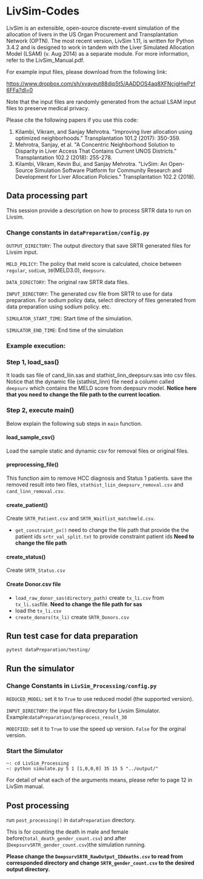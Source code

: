 # LivSim-Codes
LivSim is an extensible, open-source discrete-event simulation of the allocation of livers in the US Organ Procurement and Transplantation Network (OPTN).  The most recent version, LivSim 1.11, is written for Python 3.4.2 and  is designed to work in tandem with the Liver Simulated Allocation Model (LSAM) (v. Aug 2014) as a separate module. For more information, refer to the LivSim_Manual.pdf.

For example input files, please download from the following link:

https://www.dropbox.com/sh/xyayeut88dip5t5/AADDOS4aq8XFNcjgHwPzf6FFa?dl=0

Note that the input files are randomly generated from the actual LSAM input files to preserve medical privacy. 

Please cite the following papers if you use this code:
1. Kilambi, Vikram, and Sanjay Mehrotra. "Improving liver allocation using optimized neighborhoods." Transplantation 101.2 (2017): 350-359.
2. Mehrotra, Sanjay, et al. "A Concentric Neighborhood Solution to Disparity in Liver Access That Contains Current UNOS Districts." Transplantation 102.2 (2018): 255-278.
3. Kilambi, Vikram, Kevin Bui, and Sanjay Mehrotra. "LivSim: An Open-Source Simulation Software Platform for Community Research and Development for Liver Allocation Policies." Transplantation 102.2 (2018).

## Data processing part
This session provide a description on how to process SRTR data to run on Livsim.

### Change constants in `dataPreparation/config.py`
`OUTPUT_DIRECTORY`: The output directory that save SRTR generated files for Livsim input.

`MELD_POLICY`: The policy that meld score is calculated, choice between `regular`, `sodium`, `30`(MELD3.0), `deepsurv`.

`DATA_DIRECTORY`: The original raw SRTR data files.  

`INPUT_DIRECTORY`: The generated csv file from SRTR to use for data preparation. For sodium policy data, select directory of files generated from data preparation using sodium policy. etc.  

`SIMULATOR_START_TIME`: Start time of the simulation.

`SIMULATOR_END_TIME`: End time of the simulation
### Example execution:


### Step 1, load_sas()
It loads sas file of cand_liin.sas and stathist_linn_deepsurv.sas into csv files. Notice that the dynamic file (stathist_linn) file need a column called `deepsurv` which contains the MELD score from deepsurv model.
**Notice here that you need to change the file path to the current location**.

### Step 2, execute main()
Below explain the following sub steps in `main` function.
#### load_sample_csv()
Load the sample static and dynamic csv for removal files or original files. 
#### preprocessing_file()
This function aim to remove HCC diagnosis and Status 1 patients. save the removed result into two files, `stathist_liin_deepsurv_removal.csv` and `cand_linn_removal.csv`.
#### create_patient()
Create `SRTR_Patient.csv` and `SRTR_Waitlist_matchmeld.csv`. 
- `get_constraint_px()` need to change the file path that provide the the patient ids `srtr_val_split.txt` to provide constraint patient ids
**Need to change the file path**
#### create_status()
Create `SRTR_Status.csv`
#### Create Donor.csv file
- `load_raw_donor_sas(directory_path)` create `tx_li.csv` from `tx_li.sas`file. **Need to change the file path for sas**
-  load the `tx_li.csv`
- `create_donors(tx_li)` create `SRTR_Donors.csv`

## Run test case for data preparation
```angular2html
pytest dataPreparation/testing/
```

## Run the simulator
### Change Constants in `LivSim_Processing/config.py`
`REDUCED_MODEL`: set it to `True` to use reduced model (the supported version).

`INPUT_DIRECTORY`: the input files directory for Livsim Simulator. Example:`dataPreparation/preprocess_result_30`

`MODIFIED`:  set it to `True` to use the speed up version. `False` for the orginal version.
### Start the Simulator
```angular2html
~: cd LivSim_Processing
~: python simulate.py 5 1 [1,0,0,0] 35 15 5 "../output/"
```
For detail of what each of the arguments means, please refer to page 12 in LivSim manual.

## Post processing 
run `post_processing()` in `dataPreparation` directory. 

This is for counting the death in male and female before(`total_death_gender_count.csv`) and after (`DeepsurvSRTR_gender_count.csv`)the simulation running.


**Please change the `DeepsurvSRTR_RawOutput_IDdeaths.csv` to read from corresponded directory and change `SRTR_gender_count.csv` to the desired output directory.**













